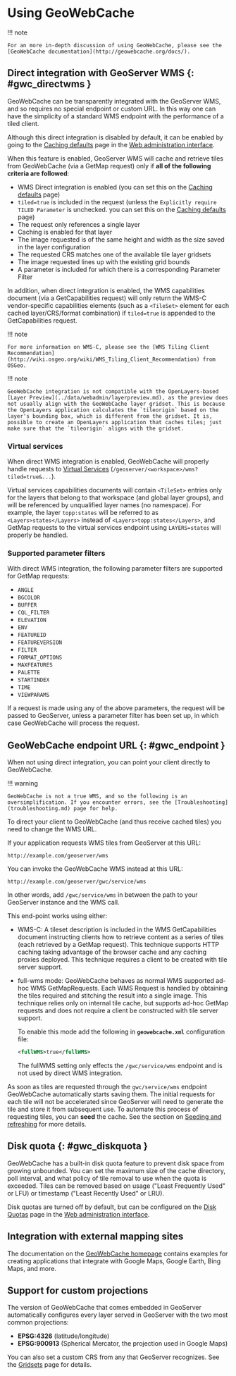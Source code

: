 # Using GeoWebCache

!!! note

    For an more in-depth discussion of using GeoWebCache, please see the [GeoWebCache documentation](http://geowebcache.org/docs/).

## Direct integration with GeoServer WMS {: #gwc_directwms }

GeoWebCache can be transparently integrated with the GeoServer WMS, and so requires no special endpoint or custom URL. In this way one can have the simplicity of a standard WMS endpoint with the performance of a tiled client.

Although this direct integration is disabled by default, it can be enabled by going to the [Caching defaults](webadmin/defaults.md) page in the [Web administration interface](../webadmin/index.md).

When this feature is enabled, GeoServer WMS will cache and retrieve tiles from GeoWebCache (via a GetMap request) only if **all of the following criteria are followed**:

-   WMS Direct integration is enabled (you can set this on the [Caching defaults](webadmin/defaults.md) page)
-   `tiled=true` is included in the request (unless the `Explicitly require TILED Parameter` is unchecked. you can set this on the [Caching defaults](webadmin/defaults.md) page)
-   The request only references a single layer
-   Caching is enabled for that layer
-   The image requested is of the same height and width as the size saved in the layer configuration
-   The requested CRS matches one of the available tile layer gridsets
-   The image requested lines up with the existing grid bounds
-   A parameter is included for which there is a corresponding Parameter Filter

In addition, when direct integration is enabled, the WMS capabilities document (via a GetCapabilities request) will only return the WMS-C vendor-specific capabilities elements (such as a `<TileSet>` element for each cached layer/CRS/format combination) if `tiled=true` is appended to the GetCapabilities request.

!!! note

    For more information on WMS-C, please see the [WMS Tiling Client Recommendation](http://wiki.osgeo.org/wiki/WMS_Tiling_Client_Recommendation) from OSGeo.

!!! note

    GeoWebCache integration is not compatible with the OpenLayers-based [Layer Preview](../data/webadmin/layerpreview.md), as the preview does not usually align with the GeoWebCache layer gridset. This is because the OpenLayers application calculates the `tileorigin` based on the layer's bounding box, which is different from the gridset. It is, possible to create an OpenLayers application that caches tiles; just make sure that the `tileorigin` aligns with the gridset.

### Virtual services

When direct WMS integration is enabled, GeoWebCache will properly handle requests to [Virtual Services](../configuration/virtual-services.md) (`/geoserver/<workspace>/wms?tiled=true&...`).

Virtual services capabilities documents will contain `<TileSet>` entries only for the layers that belong to that workspace (and global layer groups), and will be referenced by unqualified layer names (no namespace). For example, the layer `topp:states` will be referred to as `<Layers>states</Layers>` instead of `<Layers>topp:states</Layers>`, and GetMap requests to the virtual services endpoint using `LAYERS=states` will properly be handled.

### Supported parameter filters

With direct WMS integration, the following parameter filters are supported for GetMap requests:

-   `ANGLE`
-   `BGCOLOR`
-   `BUFFER`
-   `CQL_FILTER`
-   `ELEVATION`
-   `ENV`
-   `FEATUREID`
-   `FEATUREVERSION`
-   `FILTER`
-   `FORMAT_OPTIONS`
-   `MAXFEATURES`
-   `PALETTE`
-   `STARTINDEX`
-   `TIME`
-   `VIEWPARAMS`

If a request is made using any of the above parameters, the request will be passed to GeoServer, unless a parameter filter has been set up, in which case GeoWebCache will process the request.

## GeoWebCache endpoint URL {: #gwc_endpoint }

When not using direct integration, you can point your client directly to GeoWebCache.

!!! warning

    GeoWebCache is not a true WMS, and so the following is an oversimplification. If you encounter errors, see the [Troubleshooting](troubleshooting.md) page for help.

To direct your client to GeoWebCache (and thus receive cached tiles) you need to change the WMS URL.

If your application requests WMS tiles from GeoServer at this URL:

    http://example.com/geoserver/wms

You can invoke the GeoWebCache WMS instead at this URL:

    http://example.com/geoserver/gwc/service/wms

In other words, add `/gwc/service/wms` in between the path to your GeoServer instance and the WMS call.

This end-point works using either:

-   WMS-C: A tileset description is included in the WMS GetCapabilities document instructing clients how to retrieve content as a series of tiles (each retrieved by a GetMap request). This technique supports HTTP caching taking advantage of the browser cache and any caching proxies deployed. This technique requires a client to be created with tile server support.

-   full-wms mode: GeoWebCache behaves as normal WMS supported ad-hoc WMS GetMapRequests. Each WMS Request is handled by obtaining the tiles required and stitching the result into a single image. This technique relies only on internal tile cache, but supports ad-hoc GetMap requests and does not require a client be constructed with tile server support.

    To enable this mode add the following in **`geowebcache.xml`** configuration file:

    ``` xml
    <fullWMS>true</fullWMS>
    ```

    The fullWMS setting only effects the `/gwc/service/wms` endpoint and is not used by direct WMS integration.

As soon as tiles are requested through the `gwc/service/wms` endpoint GeoWebCache automatically starts saving them. The initial requests for each tile will not be accelerated since GeoServer will need to generate the tile and store it from subsequent use. To automate this process of requesting tiles, you can **seed** the cache. See the section on [Seeding and refreshing](seeding.md) for more details.

## Disk quota {: #gwc_diskquota }

GeoWebCache has a built-in disk quota feature to prevent disk space from growing unbounded. You can set the maximum size of the cache directory, poll interval, and what policy of tile removal to use when the quota is exceeded. Tiles can be removed based on usage ("Least Frequently Used" or LFU) or timestamp ("Least Recently Used" or LRU).

Disk quotas are turned off by default, but can be configured on the [Disk Quotas](webadmin/diskquotas.md) page in the [Web administration interface](../webadmin/index.md).

## Integration with external mapping sites

The documentation on the [GeoWebCache homepage](http://geowebcache.org) contains examples for creating applications that integrate with Google Maps, Google Earth, Bing Maps, and more.

## Support for custom projections

The version of GeoWebCache that comes embedded in GeoServer automatically configures every layer served in GeoServer with the two most common projections:

-   **EPSG:4326** (latitude/longitude)
-   **EPSG:900913** (Spherical Mercator, the projection used in Google Maps)

You can also set a custom CRS from any that GeoServer recognizes. See the [Gridsets](webadmin/gridsets.md) page for details.
